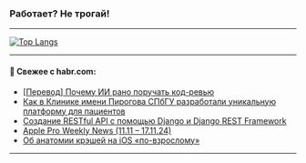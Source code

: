 ### Работает? Не трогай!

---
<!--
#### 🛠️ Technical stack:

![Java](https://img.shields.io/badge/Java-informational?logo=Oracle&style=flat&logoColor=white&color=FF4500)
![Kotlin](https://img.shields.io/badge/Kotlin-informational?logo=Kotlin&style=flat&logoColor=white&color=774D97)
![TS](https://img.shields.io/badge/TypeScript-informational?logo=typeScript&style=flat&logoColor=black&color=017acc)
![Python](https://img.shields.io/badge/Python-informational?logo=Python&style=flat&logoColor=black&color=ffdd54) <br>
![Spring](https://img.shields.io/badge/Spring-informational?logo=Spring&style=flat&logoColor=white&color=6DB33F) 
![SpringBoot](https://img.shields.io/badge/SpringBoot-informational?logo=SpringBoot&style=flat&logoColor=white&color=6DB33F)
![Nest](https://img.shields.io/badge/NestJS-informational?logo=NestJS&style=flat&logoColor=white&color=E0234E) 
![NodeJS](https://img.shields.io/badge/NodeJS-informational?logo=node.js&style=flat&logoColor=white&color=70A760)<br>
![PostgreSQL](https://img.shields.io/badge/PostgreSQL-informational?logo=PostgreSQL&style=flat&logoColor=white&color=DAA520)
![MongoDB](https://img.shields.io/badge/MongoDB-informational?logo=MongoDB&style=flat&logoColor=white&color=870000)
![Apache](https://img.shields.io/badge/Apache-informational?logo=apache&style=flat&logoColor=white&color=f74e28)

___ 
-->

<!--- #### 🛠️ : --->

[![Top Langs](https://github-readme-stats-82jvfl3w3-advtsettinggmailcoms-projects.vercel.app/api/top-langs/?username=zloylis&langs_count=10&hide_title=true&title_color=e6edf3&size_weight=0.5&count_weight=0.5&layout=compact&hide_progress=true&hide_border=true&theme=dracula)](https://github.com/zloylis)

<!---


####  :octocat:&nbsp;&nbsp; Статистика:

![GitHub stats](https://github-readme-stats-u2qms2cxw-advtsettinggmailcoms-projects.vercel.app/api?username=zloylis&show_icons=true&hide_border=true&theme=dracula&title_color=e6edf3&include_all_commits=true&count_private=true&hide_rank=false&hide_title=true&rank_icon=github)
-->
---

#### 💬 Свежее с habr.com:

<!-- BLOG-POST-LIST:START -->
- [[Перевод] Почему ИИ рано поручать код-ревью](https://habr.com/ru/articles/859582/?utm_source=habrahabr&utm_medium=rss&utm_campaign=859582)
- [Как в Клинике имени Пирогова СПбГУ разработали уникальную платформу для пациентов](https://habr.com/ru/companies/spbu/articles/859544/?utm_source=habrahabr&utm_medium=rss&utm_campaign=859544)
- [Создание RESTful API с помощью Django и Django REST Framework](https://habr.com/ru/companies/amvera/articles/856798/?utm_source=habrahabr&utm_medium=rss&utm_campaign=856798)
- [Apple Pro Weekly News &lpar;11.11 – 17.11.24&rpar;](https://habr.com/ru/articles/859534/?utm_source=habrahabr&utm_medium=rss&utm_campaign=859534)
- [Об анатомии крэшей на iOS «по-взрослому»](https://habr.com/ru/companies/vk/articles/858302/?utm_source=habrahabr&utm_medium=rss&utm_campaign=858302)
<!-- BLOG-POST-LIST:END -->

---
